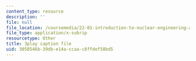 ```yaml
---
content_type: resource
description: ''
file: null
file_location: /coursemedia/22-01-introduction-to-nuclear-engineering-and-ionizing-radiation-fall-2016/3058546b39dbe14accaac8ffdef58bd5_qAVtgc3I6ig.srt
file_type: application/x-subrip
resourcetype: Other
title: 3play caption file
uid: 3058546b-39db-e14a-ccaa-c8ffdef58bd5
---
```

